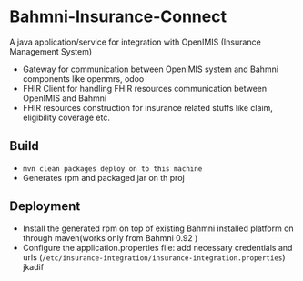 # Bahmni-Insurance-Connect 
A java application/service for integration with OpenIMIS (Insurance Management System)
 - Gateway for communication between OpenIMIS system and Bahmni components like openmrs, odoo
 - FHIR Client for handling FHIR resources communication between OpenIMIS and Bahmni
 - FHIR resources construction for insurance related stuffs like claim, eligibility coverage etc.

## Build
 - ``mvn clean packages deploy on to this machine``
 - Generates rpm and packaged jar on th proj
 
## Deployment 
 - Install the generated rpm on top of existing Bahmni installed platform  on through maven(works only from Bahmni 0.92 )
 - Configure the application.properties file: add necessary credentials and urls (`/etc/insurance-integration/insurance-integration.properties`)
jkadif
